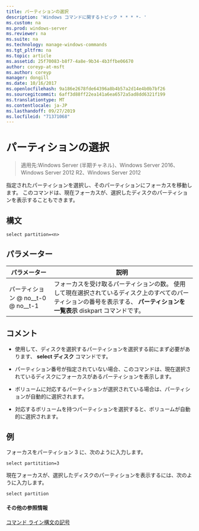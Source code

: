 ```yaml
---
title: パーティションの選択
description: 'Windows コマンドに関するトピック * * * *- '
ms.custom: na
ms.prod: windows-server
ms.reviewer: na
ms.suite: na
ms.technology: manage-windows-commands
ms.tgt_pltfrm: na
ms.topic: article
ms.assetid: 25f70083-b8f7-4a8e-9b34-4b3ffbe06670
author: coreyp-at-msft
ms.author: coreyp
manager: dongill
ms.date: 10/16/2017
ms.openlocfilehash: 9a186e2678fde64396a8b4b57a2d14e4b0b7bf26
ms.sourcegitcommit: 6aff3d88ff22ea141a6ea6572a5ad8dd6321f199
ms.translationtype: MT
ms.contentlocale: ja-JP
ms.lasthandoff: 09/27/2019
ms.locfileid: "71371068"
---
```

# <a name="select-partition"></a>パーティションの選択

>適用先:Windows Server (半期チャネル)、Windows Server 2016、Windows Server 2012 R2、Windows Server 2012

指定されたパーティションを選択し、そのパーティションにフォーカスを移動します。 このコマンドは、現在フォーカスが、選択したディスクのパーティションを表示することもできます。  
  
  
  
## <a name="syntax"></a>構文  
  
```  
select partition=<n>  
```  
  
## <a name="parameters"></a>パラメーター  
  
|   パラメーター    |                                                                                    説明                                                                                    |
|----------------|-----------------------------------------------------------------------------------------------------------------------------------------------------------------------------------|
| パーティション @ no__t-0 @ no__t-1 | フォーカスを受け取るパーティションの数。 使用して現在選択されているディスク上のすべてのパーティションの番号を表示する、 **パーティションを一覧表示** diskpart コマンドです。 |
  
## <a name="remarks"></a>コメント  
  
-   使用して、ディスクを選択するパーティションを選択する前にまず必要があります、 **select ディスク** コマンドです。  
  
-   パーティション番号が指定されていない場合、このコマンドは、現在選択されているディスクにフォーカスがあるパーティションを表示します。  
  
-   ボリュームに対応するパーティションが選択されている場合は、パーティションが自動的に選択されます。  
  
-   対応するボリュームを持つパーティションを選択すると、ボリュームが自動的に選択されます。  
  
## <a name="BKMK_examples"></a>例  
フォーカスをパーティション 3 に、次のように入力します。  
  
```  
select partitition=3  
```  
  
現在フォーカスが、選択したディスクのパーティションを表示するには、次のように入力します。  
  
```  
select partition  
```  
  
#### <a name="additional-references"></a>その他の参照情報  
[コマンド ライン構文の記号](command-line-syntax-key.md)  
  

  

